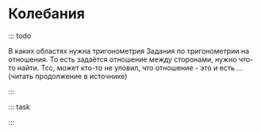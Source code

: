 # Колебания

::: todo

В каких областях нужна тригонометрия
Задания по тригонометрии на отношения. То есть задаётся отношение между сторонами, нужно что-то найти. Тсс, может кто-то не уловил, что отношение - это и есть ... (читать продолжение в источнике)

:::

::: task

<!-- $\dfrac{12\sin11\deg\ * \cos11\deg}{\sin 22\deg}=$

$\dfrac{24({\sin}^{2}17\deg-{\cos}^{2}17\deg)}{\cos34\deg}=$

$36\sqrt{6}\tan(\dfrac{\pi}{6})\sin(\dfrac{\pi}{4})=$

$\dfrac{8}{\sin(-\dfrac{27\pi}{4})\cos(\dfrac{31\pi}{4})}=$

$\dfrac{14\sin19\deg}{\sin341\deg}=$

$\dfrac{5\tan163\deg}{\tan17\deg}=$

$\dfrac{12}{{\sin}^{2}37\deg+{\sin}^{2}127\deg}=$

$\tan\alpha$ if $\sin\alpha=-\dfrac{5}{\sqrt{26}}$ and $\alpha\in(\pi;\dfrac{3\pi}{2})$

$24\cos2\alpha$ if $\sin\alpha=-0.2$

$\dfrac{2\sin(\alpha-7\pi)+\cos(\dfrac{3\pi}{2}+\alpha)}{\sin(\alpha+\pi )}=$

$26\cos(\dfrac{3\pi}{2}+\alpha)$ if $\cos\alpha=\dfrac{12}{13}$ and $\alpha\in (\dfrac{3\pi}{2};2\pi)$

$\tan\alpha$ if $\dfrac{7\sin\alpha+13\cos\alpha}{5\sin\alpha-17\cos\alpha}=3$

$\sqrt{12}\cos^{2}(\dfrac{5\pi}{12})-\sqrt{3}=$ -->

:::
